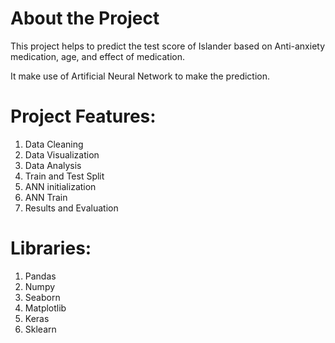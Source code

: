 # About the Project
This project helps to predict the test score of Islander based on Anti-anxiety medication, age, and effect of medication.

It make use of Artificial Neural Network to make the prediction.

# Project Features:

1) Data Cleaning
2) Data Visualization
3) Data Analysis 
4) Train and Test Split
5) ANN initialization
6) ANN Train
7) Results and Evaluation

# Libraries:

1) Pandas
2) Numpy
3) Seaborn
4) Matplotlib
5) Keras
6) Sklearn

